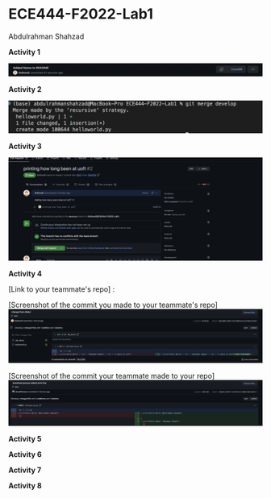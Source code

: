 # ECE444-F2022-Lab1

Abdulrahman Shahzad

**Activity 1**

![](/Images/Activity1.png)

**Activity 2**

![](/Images/Activity2.png)

**Activity 3**

![](/Images/Activity3.png)

**Activity 4**

[Link to your teammate's repo] :

[Screenshot of the commit you made to your teammate's repo]
![](/Images/Activity4A.png)

[Screenshot of the commit your teammate made to your repo]
![](/Images/Activity4B.png)

**Activity 5**

**Activity 6**

**Activity 7**

**Activity 8**

